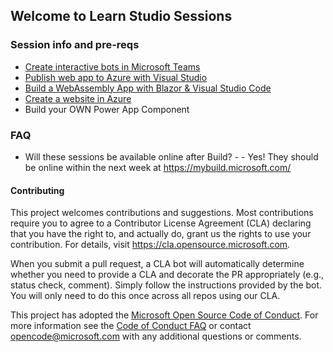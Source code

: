 ## Welcome to Learn Studio Sessions 


### Session info and pre-reqs
* [Create interactive bots in Microsoft Teams](https://azuretechcommunity.github.io/LearnStudioSessions/Microsoft-Teams-Bot/)
* [Publish web app to Azure with Visual Studio](https://azuretechcommunity.github.io/LearnStudioSessions/Publish-web-app-to-Azure-with-Visual-Studio)
* [Build a WebAssembly App with Blazor & Visual Studio Code](https://azuretechcommunity.github.io/LearnStudioSessions/WebAssembly-app-with-Blazor-and-Visual-Studio-Code)
* [Create a website in Azure](https://azuretechcommunity.github.io/LearnStudioSessions/Create-a-website-in-Azure)
* Build your OWN Power App Component

### FAQ

* Will these sessions be available online after Build? - -	Yes! They should be online within the next week at https://mybuild.microsoft.com/


#### Contributing

This project welcomes contributions and suggestions.  Most contributions require you to agree to a
Contributor License Agreement (CLA) declaring that you have the right to, and actually do, grant us
the rights to use your contribution. For details, visit https://cla.opensource.microsoft.com.

When you submit a pull request, a CLA bot will automatically determine whether you need to provide
a CLA and decorate the PR appropriately (e.g., status check, comment). Simply follow the instructions
provided by the bot. You will only need to do this once across all repos using our CLA.

This project has adopted the [Microsoft Open Source Code of Conduct](https://opensource.microsoft.com/codeofconduct/).
For more information see the [Code of Conduct FAQ](https://opensource.microsoft.com/codeofconduct/faq/) or
contact [opencode@microsoft.com](mailto:opencode@microsoft.com) with any additional questions or comments.
